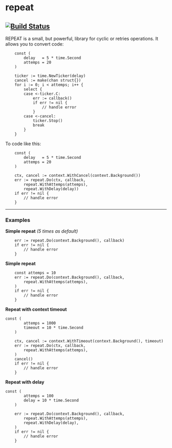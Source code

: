 # repeat
[![Build Status](https://travis-ci.org/fschnko/repeat.svg?branch=master)](https://travis-ci.org/fschnko/repeat)
---
REPEAT is a small, but powerful, library for cyclic or retries operations. 
It allows you to convert code:
```golang
	const (
		delay   = 5 * time.Second
		attemps = 20
	)

	ticker := time.NewTicker(delay)
	cancel := make(chan struct{})
	for i := 0; i < attemps; i++ {
		select {
		case <-ticker.C:
			err := callback()
			if err != nil {
				// handle error
			}
		case <-cancel:
			ticker.Stop()
			break
		}
	}
```
To code like this:
```golang
	const (
		delay   = 5 * time.Second
		attemps = 20
	)

	ctx, cancel := context.WithCancel(context.Background())
	err := repeat.Do(ctx, callback,
		repeat.WithAttemps(attemps),
		repeat.WithDelay(delay))
	if err != nil {
		// handle error
	}
```
---
### Examples

**Simple repeat** *(5 times as default)*
```golang
	err := repeat.Do(context.Background(), callback)
	if err != nil {
		// handle error
	}
```

**Simple repeat**
```golang
	const attemps = 10
	err := repeat.Do(context.Background(), callback,
		repeat.WithAttemps(attemps),
	)
	if err != nil {
		// handle error
	}
```

**Repeat with context timeout**
```golang
const (
		attemps = 1000
		timeout = 10 * time.Second
	)

	ctx, cancel := context.WithTimeout(context.Background(), timeout)
	err := repeat.Do(ctx, callback,
		repeat.WithAttemps(attemps),
	)
	cancel()
	if err != nil {
		// handle error
	}
```

**Repeat with delay**
```golang
const (
		attemps = 100
		delay = 10 * time.Second
	)

	err := repeat.Do(context.Background(), callback,
		repeat.WithAttemps(attemps),
		repeat.WithDelay(delay),
	)
	if err != nil {
		// handle error
	}
```
